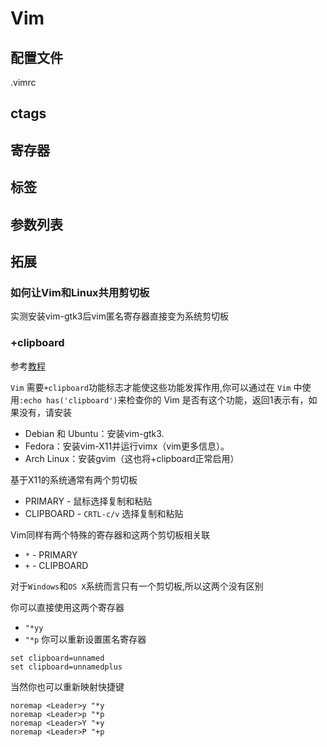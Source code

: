 # Vim

## 配置文件
.vimrc
## ctags 
## 寄存器
## 标签

## 参数列表


## 拓展
### 如何让Vim和Linux共用剪切板
实测安装vim-gtk3后vim匿名寄存器直接变为系统剪切板
### +clipboard
参考[教程](https://vi.stackexchange.com/questions/84/how-can-i-copy-text-to-the-system-clipboard-from-vim)

`Vim` 需要`+clipboard`功能标志才能使这些功能发挥作用,你可以通过在 `Vim` 中使用`:echo has('clipboard')`来检查你的 Vim 是否有这个功能，返回1表示有，如果没有，请安装

- Debian 和 Ubuntu：安装vim-gtk3.
- Fedora：安装vim-X11并运行vimx（vim更多信息）。
- Arch Linux：安装gvim（这也将+clipboard正常启用）

基于X11的系统通常有两个剪切板
- PRIMARY - 鼠标选择复制和粘贴
- CLIPBOARD - `CRTL-c/v` 选择复制和粘贴

Vim同样有两个特殊的寄存器和这两个剪切板相关联
- `*` - PRIMARY
- `+` - CLIPBOARD

对于`Windows`和`OS X`系统而言只有一个剪切板,所以这两个没有区别

你可以直接使用这两个寄存器
- `"*yy`
- `"*p`
你可以重新设置匿名寄存器
```
set clipboard=unnamed
set clipboard=unnamedplus
```
当然你也可以重新映射快捷键
```
noremap <Leader>y "*y
noremap <Leader>p "*p
noremap <Leader>Y "+y
noremap <Leader>P "+p
```
